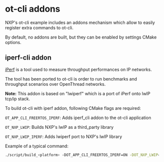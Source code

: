 # ot-cli addons

NXP's ot-cli example includes an addons mechanism which allow to easily register extra commands to ot-cli.

By default, no addons are built, but they can be enabled by settings CMake options.

## iperf-cli addon

[iPerf](https://github.com/esnet/iperf) is a tool used to measure throughput performances on IP networks.

The tool has been ported to ot-cli is order to run benchmarks and throughput scenarios over OpenThread networks.

**Note:** This addon is based on "lwiperf" which is a port of iPerf onto lwIP tcp/ip stack.

To build ot-cli with iperf addon, following CMake flags are required:

`OT_APP_CLI_FREERTOS_IPERF`: Adds iperf_cli addon to the ot-cli application

`OT_NXP_LWIP`: Builds NXP's lwIP as a third_party library

`OT_NXP_LWIP_IPERF`: Adds lwiperf port to NXP's lwIP library

Example of a typical command:

```bash
./script/build_<platform> -DOT_APP_CLI_FREERTOS_IPERF=ON -DOT_NXP_LWIP=ON -DOT_NXP_LWIP_IPERF=ON
```
